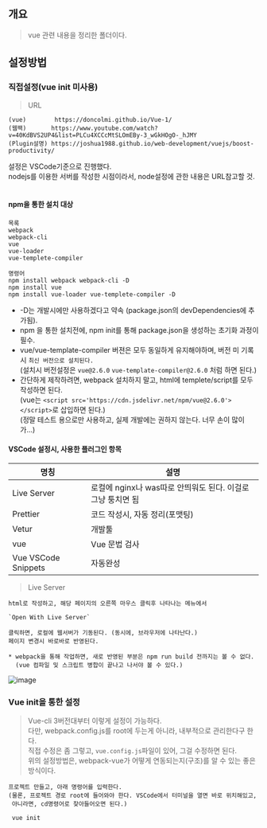## 개요
> vue 관련 내용을 정리한 폴더이다.

## 설정방법
### 직접설정(vue init 미사용)
> URL
```
(vue)        https://doncolmi.github.io/Vue-1/
(웹팩)       https://www.youtube.com/watch?v=40KdBVS2UP4&list=PLCu4XCCcMtSLOmEBy-3_wGkHOgO-_hJMY
(Plugin설명) https://joshua1988.github.io/web-development/vuejs/boost-productivity/
```

설정은 VSCode기준으로 진행했다.  
nodejs를 이용한 서버를 작성한 시점이라서, node설정에 관한 내용은 URL참고할 것.  
<br/>

#### npm을 통한 설치 대상
```
목록
webpack
webpack-cli
vue
vue-loader
vue-templete-compiler

명령어
npm install webpack webpack-cli -D
npm install vue 
npm install vue-loader vue-templete-compiler -D
```


* -D는 개발시에만 사용하겠다고 약속 (package.json의 devDependencies에 추가됨).  
* npm 을 통한 설치전에, npm init를 통해 package.json을 생성하는 초기화 과정이 필수.  
* vue/vue-template-compiler 버젼은 모두 동일하게 유지해야하며, 버전 미 기록시 `최신 버전으로 설치된다.`  
  (설치시 버전설정은 `vue@2.6.0` `vue-template-compiler@2.6.0` 처럼 하면 된다.)  
* 간단하게 제작하려면, webpack 설치하지 말고, html에 templete/script를 모두 작성하면 된다.  
  (vue는 `<script src='https://cdn.jsdelivr.net/npm/vue@2.6.0'></script>`로 삽입하면 된다.)  
  (정말 테스트 용으로만 사용하고, 실제 개발에는 권하지 않는다. 너무 손이 많이가...)  

#### VSCode 설정시, 사용한 플러그인 항목

|명칭|설명|
|--|--|
|Live Server|로컬에 nginx나 was따로 안띄워도 된다. 이걸로 그냥 퉁치면 됨|
|Prettier | 코드 작성시, 자동 정리(포맷팅)
|Vetur | 개발툴
|vue | Vue 문법 검사
|Vue VSCode Snippets | 자동완성

> Live Server  
```
html로 작성하고, 해당 페이지의 오른쪽 마우스 클릭후 나타나는 메뉴에서

`Open With Live Server`

클릭하면, 로컬에 웹서버가 기동된다. (동시에, 브라우저에 나타난다.)
페이지 변경시 바로바로 반영된다.

* webpack을 통해 작업하면, 새로 반영된 부분은 npm run build 전까지는 볼 수 없다.
  (vue 컴파일 및 스크립트 병합이 끝나고 나서야 볼 수 있다.)
```

![image](https://user-images.githubusercontent.com/12105781/141991296-60a65ef5-af79-4a1f-9e27-7c7612b0ad1e.png)



### Vue init을 통한 설정
> Vue-cli 3버전대부터 이렇게 설정이 가능하다.  
> 다만, webpack.config.js를 root에 두는게 아니라, 내부적으로 관리한다구 한다.  
> 직접 수정은 좀 그렇고, `vue.config.js`파일이 있어, 그걸 수정하면 된다.  
> 위의 설정방법은, webpack-vue가 어떻게 연동되는지(구조)를 알 수 있는 좋은 방식이다.  

```
프로젝트 만들고, 아래 명령어를 입력한다.
(물론, 프로젝트 경로 root에 들어와야 한다. VSCode에서 터미널을 열면 바로 위치해있고,
 아니라면, cd명령어로 찾아들어오면 된다.)
 
 vue init
 ```
